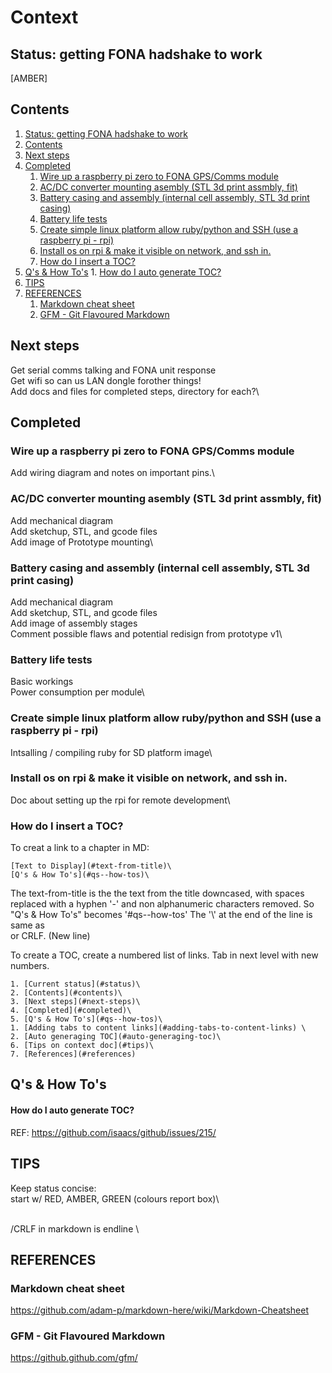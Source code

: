 # Context
## Status: getting FONA hadshake to work
[AMBER]

## Contents
1. [Status: getting FONA hadshake to work](#status-getting-fona-hadshake-to-work)
2. [Contents](#contents)
3. [Next steps](#next-steps)
4. [Completed](#completed)
    1. [Wire up a raspberry pi zero to FONA GPS/Comms module](#wire-up-a-raspberry-pi-zero-to-fona-gpscomms-module)
    2. [AC/DC converter mounting asembly (STL 3d print assmbly, fit)](#acdc-converter-mounting-asembly-stl-3d-print-assmbly-fit)
    3. [Battery casing and assembly (internal cell assembly, STL 3d print casing)](#battery-casing-and-assembly-internal-cell-assembly-stl-3d-print-casing)
    4. [Battery life tests](#battery-life-tests)
    5. [Create simple linux platform allow ruby/python and SSH (use a raspberry pi - rpi)](#create-simple-linux-platform-allow-rubypython-and-ssh-use-a-raspberry-pi--rpi)
    6. [Install os on rpi & make it visible on network, and ssh in.](#install-os-on-rpi--make-it-visible-on-network-and-ssh-in)
    7. [How do I insert a TOC?](#how-do-i-insert-a-toc)
1. [Q's & How To's](#qs--how-tos)
        1. [How do I auto generate TOC?](#how-do-i-auto-generate-toc)
1. [TIPS](#tips)
2. [REFERENCES](#references)
    1. [Markdown cheat sheet](#markdown-cheat-sheet)
    2. [GFM - Git Flavoured Markdown](#gfm--git-flavoured-markdown)


## Next steps
Get serial comms talking and FONA unit response\
Get wifi so can us LAN dongle forother things!\
Add docs and files for completed steps, directory for each?\

## Completed
### Wire up a raspberry pi zero to FONA GPS/Comms module
Add wiring diagram and notes on important pins.\

### AC/DC converter mounting asembly (STL 3d print assmbly, fit)
Add mechanical diagram\
Add sketchup, STL, and gcode files\
Add image of Prototype mounting\

### Battery casing and assembly (internal cell assembly, STL 3d print casing)
Add mechanical diagram\
Add sketchup, STL, and gcode files\
Add image of assembly stages\
Comment possible flaws and potential redisign from prototype v1\

### Battery life tests
Basic workings\
Power consumption per module\

### Create simple linux platform allow ruby/python and SSH (use a raspberry pi - rpi)
Intsalling / compiling ruby for SD platform image\

### Install os on rpi & make it visible on network, and ssh in.
Doc about setting up the rpi for remote development\

### How do I insert a TOC?
To creat a link to a chapter in MD:
```
[Text to Display](#text-from-title)\
[Q's & How To's](#qs--how-tos)\
```

The text-from-title is the the text from the title downcased, with spaces replaced with a hyphen '-' and non alphanumeric characters removed. So "Q's & How To's" becomes '#qs--how-tos'
The '\\' at the end of the line is same as <br> or CRLF. (New line)

To create a TOC, create a numbered list of links. Tab in next level with new numbers.
```
1. [Current status](#status)\
2. [Contents](#contents)\
3. [Next steps](#next-steps)\
4. [Completed](#completed)\
5. [Q's & How To's](#qs--how-tos)\
1. [Adding tabs to content links](#adding-tabs-to-content-links) \
2. [Auto generaging TOC](#auto-generaging-toc)\
6. [Tips on context doc](#tips)\
7. [References](#references)
```


## Q's & How To's
#### How do I auto generate TOC?
REF: https://github.com/isaacs/github/issues/215/


## TIPS
Keep status concise:\
start w/ RED, AMBER, GREEN (colours report box)\

<br>/CRLF in markdown is endline \\


## REFERENCES
### Markdown cheat sheet
https://github.com/adam-p/markdown-here/wiki/Markdown-Cheatsheet

### GFM - Git Flavoured Markdown
https://github.github.com/gfm/
